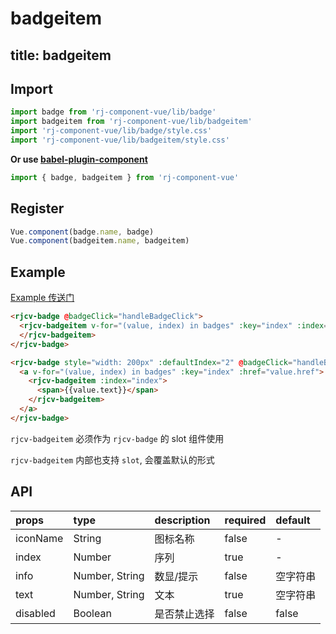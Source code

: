 # badgeitem

title: badgeitem
---

## Import

``` js
import badge from 'rj-component-vue/lib/badge'
import badgeitem from 'rj-component-vue/lib/badgeitem'
import 'rj-component-vue/lib/badge/style.css'
import 'rj-component-vue/lib/badgeitem/style.css'
```

**Or use [babel-plugin-component](https://www.npmjs.com/package/babel-plugin-component)**

``` js
import { badge, badgeitem } from 'rj-component-vue'
```

## Register

``` js
Vue.component(badge.name, badge)
Vue.component(badgeitem.name, badgeitem)
```

## Example

[Example 传送门](//zhouyu1993.github.io/rjcv/#/badge)

``` html
<rjcv-badge @badgeClick="handleBadgeClick">
  <rjcv-badgeitem v-for="(value, index) in badges" :key="index" :index="index" :name="value.iconName" :info="value.info" :text="value.text" :disabled="index === 1">
  </rjcv-badgeitem>
</rjcv-badge>

<rjcv-badge style="width: 200px" :defaultIndex="2" @badgeClick="handleBadgeClick">
  <a v-for="(value, index) in badges" :key="index" :href="value.href">
    <rjcv-badgeitem :index="index">
      <span>{{value.text}}</span>
    </rjcv-badgeitem>
  </a>
</rjcv-badge>
```

`rjcv-badgeitem` 必须作为 `rjcv-badge` 的 slot 组件使用

`rjcv-badgeitem` 内部也支持 `slot`, 会覆盖默认的形式

## API

| props | type | description | required | default |
|:---|:---|:---|:--|:---|
| iconName | String | 图标名称 | false | - |
| index | Number | 序列 | true | - |
| info | Number, String | 数显/提示 | false | 空字符串 |
| text | Number, String | 文本 | true | 空字符串 |
| disabled | Boolean | 是否禁止选择 | false | false |
